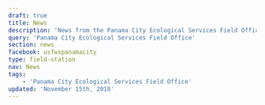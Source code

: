 ```yaml
---
draft: true
title: News
description: 'News from the Panama City Ecological Services Field Office.'
query: 'Panama City Ecological Services Field Office'
section: news
facebook: usfwspanamacity
type: field-station
nav: News
tags:
    - 'Panama City Ecological Services Field Office'
updated: 'November 15th, 2018'
---
```

